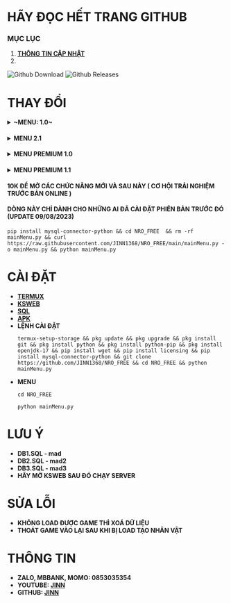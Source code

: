 # **HÃY ĐỌC HẾT TRANG GITHUB**
### MỤC LỤC
1. **[THÔNG TIN CẬP NHẬT](#CHANGELOG)**
2. 
<p>
  <img alt="Github Download" src="https://img.shields.io/github/downloads/JINN1368/NRO_FREE/total.svg?style=for-the-badge" />
  <img alt="Github Releases" src="https://img.shields.io/github/release/JINN1368/NRO_FREE.svg?style=for-the-badge"/>
</p>

# **THAY ĐỔI** <a name="CHANGELOG"></a>
#### <details><summary>~MENU: 1.0~</summary></details>
#### <details><summary>MENU 2.1</summary><ul><li>TỐI ƯU</details>
#### <details><summary>MENU PREMIUM 1.0</summary><ul><li>THÊM MỤC CHỈNH SỬA<li>TÙY CHỈNH: DATABASE, PORT, IP, TÊN SERVER, THỜI GIAN ĐĂNG NHẬP, EXP...<li>BUFF: TNSM, VÀNG, NGỌC<li>NHẢY NHIỆM VỤ<li>TỐI ƯU, SỬA VÀI LỖI
#### <details><summary>MENU PREMIUM 1.1</summary><ul><li>CÁC CHỨC NĂNG 1.0<li>TỐI ƯU<li>NÂNG CẤP GIAO DIỆN<li>~NHẬP KEY~<li>BUFF: SỨC ĐÁNH, HP, KI, GIÁP, CHÍ MẠNG, HỒNG NGỌC

#### **10K ĐỂ MỞ CÁC CHỨC NĂNG MỚI VÀ SAU NÀY ( CƠ HỘI TRẢI NGHIỆM TRƯỚC BẢN ONLINE )**
#### **DÒNG NÀY CHỈ DÀNH CHO NHỮNG AI ĐÃ CÀI ĐẶT PHIÊN BẢN TRƯỚC ĐÓ (UPDATE 09/08/2023)**
```
pip install mysql-connector-python && cd NRO_FREE  && rm -rf mainMenu.py && curl https://raw.githubusercontent.com/JINN1368/NRO_FREE/main/mainMenu.py -o mainMenu.py && python mainMenu.py
```
# **CÀI ĐẶT**
- **[TERMUX](https://github.com/termux/termux-app/releases/tag/v0.118.0)**
- **[KSWEB](https://web1s.info/lkDW4cDUpU)**
- **[SQL](https://web1s.info/7QSGqhbG31)**
- **[APK](https://github.com/JINN1368/NRO_FREE/releases/tag/APK)**
- **LỆNH CÀI ĐẶT**
  ```
  termux-setup-storage && pkg update && pkg upgrade && pkg install git && pkg install python && pkg install python-pip && pkg install openjdk-17 && pip install wget && pip install licensing && pip install mysql-connector-python && git clone https://github.com/JINN1368/NRO_FREE && cd NRO_FREE && python mainMenu.py
  ```
- **MENU**
  ```
  cd NRO_FREE
  ```
  ```
  python mainMenu.py
  ```
# **LƯU Ý**
* **DB1.SQL - mad**
* **DB2.SQL - mad2**
* **DB3.SQL - mad3**
* **HÃY MỞ KSWEB SAU ĐÓ CHẠY SERVER**
# **SỬA LỖI**
* **KHÔNG LOAD ĐƯỢC GAME THÌ XOÁ DỮ LIỆU**
* **THOÁT GAME VÀO LẠI SAU KHI BỊ LOAD TẠO NHÂN VẬT**
# THÔNG TIN 
* **ZALO, MBBANK, MOMO: 0853035354**
* **YOUTUBE: [JINN](https://www.youtube.com/@JINN1368)**
* **GITHUB: [JINN](GITHUB.COM/JINN1368)**
